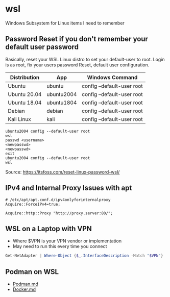 # wsl
Windows Subsystem for Linux items I need to remember

## Password Reset if you don't remember your default user password

Basically, reset your WSL Linux distro to set your default-user to root.
Login is as root, fix your users password
Reset, default user configuration.

|Distribution| App|	Windows Command|
|------------|----|----------------|
|Ubuntu	| ubuntu | config –default-user root|
|Ubuntu 20.04|	ubuntu2004 | config –default-user root|
|Ubuntu 18.04|	ubuntu1804 | config –default-user root|
|Debian|	debian | config –default-user root|
|Kali Linux|	kali | config –default-user root|

```
ubuntu2004 config --default-user root
wsl
passwd <username>
<newpasswd>
<newpasswd>
exit
ubuntu2004 config --default-user root
wsl
```

Source:
https://itsfoss.com/reset-linux-password-wsl/

## IPv4 and Internal Proxy Issues with apt

```
# /etc/apt/apt.conf.d/ipv4onlyforinternalproxy
Acquire::ForceIPv4=true;
```

```
Acquire::http::Proxy "http://proxy.server:80/";
```

## WSL on a Laptop with VPN

- Where $VPN is your VPN vendor or implementation
- May need to run this every time you connect 

```Powershell
Get-NetAdapter | Where-Object {$_.InterfaceDescription -Match "$VPN"} | Set-NetIPInterface -InterfaceMetric 6000
```

## Podman on WSL

- [Podman.md](https://github.com/heathdbrown/wsl/blob/main/Podman.md)
- [Docker.md](https://github.com/heathdbrown/wsl/blob/main/Docker.md)
